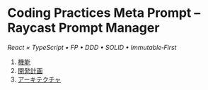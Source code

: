 # Coding Practices Meta Prompt – Raycast Prompt Manager  
_React × TypeScript • FP • DDD • SOLID • Immutable‑First_

1. [機能](../README.md)
2. [開発計画](../docs/development-plan.md)
3. [アーキテクチャ](../docs/architecture.md)
